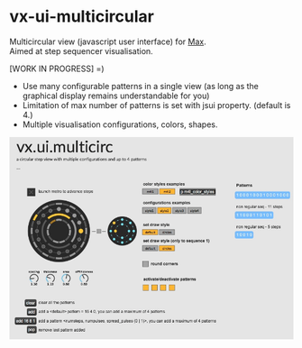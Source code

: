 # vx-ui-multicircular
Multicircular view (javascript user interface) for [Max](https://cycling74.com/products/max). <br/>
Aimed at step sequencer visualisation.<br/>

[WORK IN PROGRESS] =)

* Use many configurable patterns in a single view (as long as the graphical display remains understandable for you)
* Limitation of max number of patterns is set with jsui property. (default is 4.)
* Multiple visualisation configurations, colors, shapes.


![Screen](screenshot.jpg)